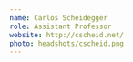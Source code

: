 ```yaml
---
name: Carlos Scheidegger
role: Assistant Professor
website: http://cscheid.net/
photo: headshots/cscheid.png
---
```

